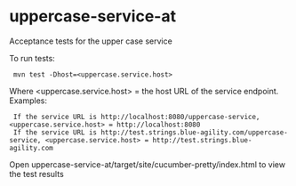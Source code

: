 # uppercase-service-at
Acceptance tests for the upper case service

To run tests:

     mvn test -Dhost=<uppercase.service.host>

Where <uppercase.service.host> = the host URL of the service endpoint.  Examples:

     If the service URL is http://localhost:8080/uppercase-service, <uppercase.service.host> = http://localhost:8080
     If the service URL is http://test.strings.blue-agility.com/uppercase-service, <uppercase.service.host> = http://test.strings.blue-agility.com

Open uppercase-service-at/target/site/cucumber-pretty/index.html to view the test results